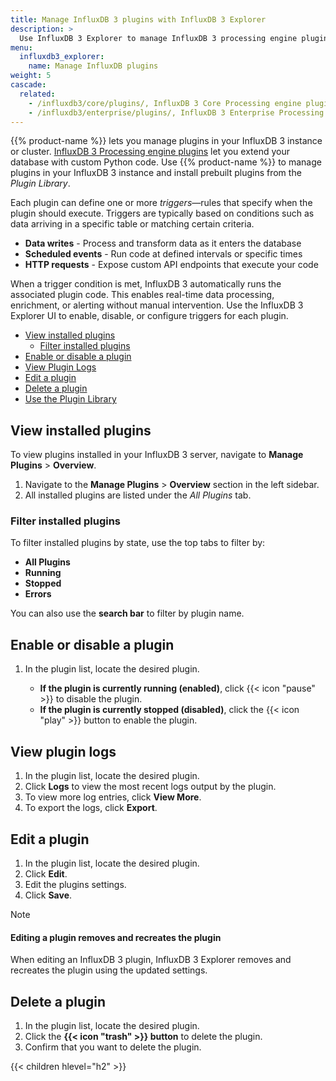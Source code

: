 ```yaml
---
title: Manage InfluxDB 3 plugins with InfluxDB 3 Explorer
description: >
  Use InfluxDB 3 Explorer to manage InfluxDB 3 processing engine plugins.
menu:
  influxdb3_explorer:
    name: Manage InfluxDB plugins
weight: 5
cascade:
  related:
    - /influxdb3/core/plugins/, InfluxDB 3 Core Processing engine plugins
    - /influxdb3/enterprise/plugins/, InfluxDB 3 Enterprise Processing engine plugins
---
```


{{% product-name %}} lets you manage plugins in your InfluxDB 3 instance or cluster.
[InfluxDB 3 Processing engine plugins](/influxdb3/enterprise/plugins/) let you
extend your database with custom Python code.
Use {{% product-name %}} to manage plugins in your InfluxDB 3 instance and
install prebuilt plugins from the _Plugin Library_.

Each plugin can define one or more _triggers_—rules that
specify when the plugin should execute. Triggers are typically based on
conditions such as data arriving in a specific table or matching certain
criteria.

- **Data writes** - Process and transform data as it enters the database
- **Scheduled events** - Run code at defined intervals or specific times
- **HTTP requests** - Expose custom API endpoints that execute your code

When a trigger condition is met, InfluxDB 3 automatically runs the associated
plugin code. This enables real-time data processing, enrichment, or alerting
without manual intervention.
Use the InfluxDB 3 Explorer UI to enable, disable, or configure triggers for each plugin.

<!-- TOC -->

- [View installed plugins](#view-installed-plugins)
  - [Filter installed plugins](#filter-installed-plugins)
- [Enable or disable a plugin](#enable-or-disable-a-plugin)
- [View Plugin Logs](#view-plugin-logs)
- [Edit a plugin](#edit-a-plugin)
- [Delete a plugin](#delete-a-plugin)
- [Use the Plugin Library](#use-the-plugin-library)

<!-- /TOC -->

## View installed plugins

To view plugins installed in your InfluxDB 3 server, navigate to
**Manage Plugins** > **Overview**.

1.  Navigate to the **Manage Plugins** > **Overview** section in the left sidebar.
2.  All installed plugins are listed under the _All Plugins_ tab.

### Filter installed plugins

To filter installed plugins by state, use the top tabs to filter by:

- **All Plugins**
- **Running**
- **Stopped**
- **Errors**

You can also use the **search bar** to filter by plugin name.

## Enable or disable a plugin

1.  In the plugin list, locate the desired plugin.

    - **If the plugin is currently running (enabled)**, click {{< icon "pause" >}} to disable the plugin.
    - **If the plugin is currently stopped (disabled)**, click the {{< icon "play" >}} button to enable the plugin.

## View plugin logs

1. In the plugin list, locate the desired plugin.
2. Click **Logs** to view the most recent logs output by the plugin.
3. To view more log entries, click **View More**.
4. To export the logs, click **Export**.

## Edit a plugin

1. In the plugin list, locate the desired plugin.
2. Click **Edit**.
3. Edit the plugins settings.
4. Click **Save**.

> [!Note]
> #### Editing a plugin removes and recreates the plugin
>
> When editing an InfluxDB 3 plugin, InfluxDB 3 Explorer removes and recreates
> the plugin using the updated settings.

## Delete a plugin

1. In the plugin list, locate the desired plugin.
2. Click the **{{< icon "trash" >}} button** to delete the plugin.
3. Confirm that you want to delete the plugin.

{{< children hlevel="h2" >}}
